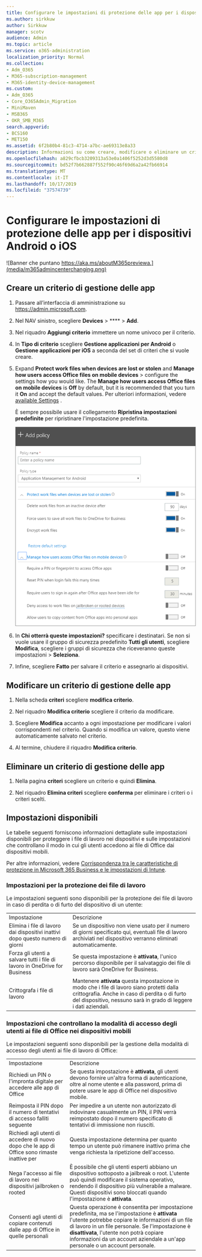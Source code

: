 ```yaml
---
title: Configurare le impostazioni di protezione delle app per i dispositivi Android o iOS
ms.author: sirkkuw
author: Sirkkuw
manager: scotv
audience: Admin
ms.topic: article
ms.service: o365-administration
localization_priority: Normal
ms.collection:
- Adm_O365
- M365-subscription-management
- M365-identity-device-management
ms.custom:
- Adm_O365
- Core_O365Admin_Migration
- MiniMaven
- MSB365
- OKR_SMB_M365
search.appverid:
- BCS160
- MET150
ms.assetid: 6f2b80b4-81c3-4714-a7bc-ae69313e8a33
description: Informazioni su come creare, modificare o eliminare un criterio di gestione delle app e proteggere i file di lavoro su dispositivi Android o iOS.
ms.openlocfilehash: a829cfbcb3209313a53e0a1406f5252d3d5580d8
ms.sourcegitcommit: bd52f7b662887f552f90c46f69d6a2a42fb66914
ms.translationtype: MT
ms.contentlocale: it-IT
ms.lasthandoff: 10/17/2019
ms.locfileid: "37574739"
---
```

# <a name="set-app-protection-settings-for-android-or-ios-devices"></a>Configurare le impostazioni di protezione delle app per i dispositivi Android o iOS

![Banner che puntano https://aka.ms/aboutM365previewa.](media/m365admincenterchanging.png)

## <a name="create-an-app-management-policy"></a>Creare un criterio di gestione delle app

1. Passare all’interfaccia di amministrazione su <a href="https://go.microsoft.com/fwlink/p/?linkid=837890" target="_blank">https://admin.microsoft.com</a>. 
    
2. Nel NAV sinistro, scegliere **Devices** \> **** \> **Add**.
  
3. Nel riquadro **Aggiungi criterio** immettere un nome univoco per il criterio. 
    
4. In **Tipo di criterio** scegliere **Gestione applicazioni per Android** o **Gestione applicazioni per iOS** a seconda del set di criteri che si vuole creare. 
    
5. Expand **Protect work files when devices are lost or stolen** and **Manage how users access Office files on mobile devices** \> configure the settings how you would like. The **Manage how users access Office files on mobile devices** is **Off** by default, but it is recommended that you turn it **On** and accept the default values. Per ulteriori informazioni, vedere [available Settings](#available-settings) . 
    
    È sempre possibile usare il collegamento **Ripristina impostazioni predefinite** per ripristinare l'impostazione predefinita. 
    
    ![Screenshot of Create a policy with Application management for Android selected](media/eabbe06d-ac0a-4f3a-8630-68c808b1e662.png)
  
6. In **Chi otterrà queste impostazioni?** specificare i destinatari. Se non si vuole usare il gruppo di sicurezza predefinito **Tutti gli utenti**, scegliere **Modifica**, scegliere i gruppi di sicurezza che riceveranno queste impostazioni \> **Seleziona**.
    
7. Infine, scegliere **Fatto** per salvare il criterio e assegnarlo ai dispositivi. 
    
## <a name="edit-an-app-management-policy"></a>Modificare un criterio di gestione delle app

1. Nella scheda **criteri** scegliere **modifica criterio**.
    
2. Nel riquadro **Modifica criterio** scegliere il criterio da modificare. 
    
3. Scegliere **Modifica** accanto a ogni impostazione per modificare i valori corrispondenti nel criterio. Quando si modifica un valore, questo viene automaticamente salvato nel criterio. 
    
4. Al termine, chiudere il riquadro **Modifica criterio**. 
    
## <a name="delete-an-app-management-policy"></a>Eliminare un criterio di gestione delle app

1. Nella pagina **criteri** scegliere un criterio e quindi **Elimina**.
    
2. Nel riquadro **Elimina criteri** scegliere **conferma** per eliminare i criteri o i criteri scelti. 
    
## <a name="available-settings"></a>Impostazioni disponibili

Le tabelle seguenti forniscono informazioni dettagliate sulle impostazioni disponibili per proteggere i file di lavoro nei dispositivi e sulle impostazioni che controllano il modo in cui gli utenti accedono ai file di Office dai dispositivi mobili.
  
 Per altre informazioni, vedere [Corrispondenza tra le caratteristiche di protezione in Microsoft 365 Business e le impostazioni di Intune](map-protection-features-to-intune-settings.md). 
  
### <a name="settings-that-protect-work-files"></a>Impostazioni per la protezione dei file di lavoro

Le impostazioni seguenti sono disponibili per la protezione dei file di lavoro in caso di perdita o di furto del dispositivo di un utente:
  
|||
|:-----|:-----|
|Impostazione  <br/> |Descrizione  <br/> |
|Elimina i file di lavoro dai dispositivi inattivi dopo questo numero di giorni  <br/> |Se un dispositivo non viene usato per il numero di giorni specificato qui, eventuali file di lavoro archiviati nel dispositivo verranno eliminati automaticamente.  <br/> |
|Forza gli utenti a salvare tutti i file di lavoro in OneDrive for Business  <br/> |Se questa impostazione è **attivata**, l'unico percorso disponibile per il salvataggio dei file di lavoro sarà OneDrive for Business.  <br/> |
|Crittografa i file di lavoro  <br/> |Mantenere **attivata** questa impostazione in modo che i file di lavoro siano protetti dalla crittografia. Anche in caso di perdita o di furto del dispositivo, nessuno sarà in grado di leggere i dati aziendali.  <br/> |
   
### <a name="settings-that-control-how-users-access-office-files-on-mobile-devices"></a>Impostazioni che controllano la modalità di accesso degli utenti ai file di Office nei dispositivi mobili

Le impostazioni seguenti sono disponibili per la gestione della modalità di accesso degli utenti ai file di lavoro di Office:
  
|||
|:-----|:-----|
|Impostazione  <br/> |Descrizione  <br/> |
|Richiedi un PIN o l'impronta digitale per accedere alle app di Office  <br/> |Se questa impostazione è **attivata**, gli utenti devono fornire un'altra forma di autenticazione, oltre al nome utente e alla password, prima di potere usare le app di Office nel dispositivo mobile.  <br/> |
|Reimposta il PIN dopo il numero di tentativi di accesso falliti seguente  <br/> |Per impedire a un utente non autorizzato di indovinare casualmente un PIN, il PIN verrà reimpostato dopo il numero specificato di tentativi di immissione non riusciti.  <br/> |
|Richiedi agli utenti di accedere di nuovo dopo che le app di Office sono rimaste inattive per  <br/> |Questa impostazione determina per quanto tempo un utente può rimanere inattivo prima che venga richiesta la ripetizione dell'accesso.  <br/> |
|Nega l'accesso ai file di lavoro nei dispositivi jailbroken o rooted  <br/> |È possibile che gli utenti esperti abbiano un dispositivo sottoposto a jailbreak o root. L'utente può quindi modificare il sistema operativo, rendendo il dispositivo più vulnerabile a malware. Questi dispositivi sono bloccati quando l'impostazione è **attivata**.  <br/> |
|Consenti agli utenti di copiare contenuti dalle app di Office in quelle personali  <br/> |Questa operazione è consentita per impostazione predefinita, ma se l'impostazione è **attivata** l'utente potrebbe copiare le informazioni di un file di lavoro in un file personale. Se l'impostazione è **disattivata**, l'utente non potrà copiare informazioni da un account aziendale a un'app personale o un account personale.  <br/> |
   

  

